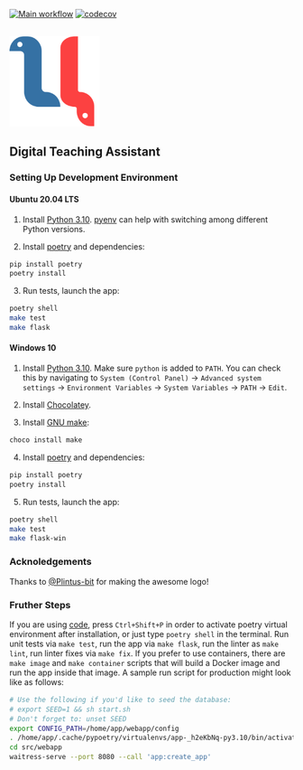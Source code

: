 [![Main workflow](https://github.com/worldbeater/dta/actions/workflows/workflow.yml/badge.svg?branch=main)](https://github.com/worldbeater/dta/actions/workflows/workflow.yml) [![codecov](https://codecov.io/gh/worldbeater/dta/branch/main/graph/badge.svg)](https://codecov.io/gh/worldbeater/dta)

<br>
<a href="https://github.com/worldbeater/dta">
  <img width="160" heigth="160" src="./webapp/static/logo.svg">
</a>
<br>

## Digital Teaching Assistant

### Setting Up Development Environment

#### Ubuntu 20.04 LTS

1. Install [Python 3.10](https://docs.python.org/3/whatsnew/3.10.html). [pyenv](https://github.com/pyenv/pyenv) can help with switching among different Python versions.

2. Install [poetry](https://github.com/python-poetry/poetry) and dependencies:
```bash
pip install poetry
poetry install
```

3. Run tests, launch the app:
```bash
poetry shell
make test
make flask
```

#### Windows 10

1. Install [Python 3.10](https://docs.python.org/3/whatsnew/3.10.html). Make sure `python` is added to `PATH`. You can check this by navigating to `System (Control Panel)` -> `Advanced system settings` -> `Environment Variables` -> `System Variables` -> `PATH` -> `Edit`.

2. Install [Chocolatey](https://chocolatey.org/install).

3. Install [GNU make](https://community.chocolatey.org/packages/make):
```bash
choco install make
```

4. Install [poetry](https://github.com/python-poetry/poetry) and dependencies:
```bash
pip install poetry
poetry install
```

5. Run tests, launch the app:
```bash
poetry shell
make test
make flask-win
```

### Acknoledgements

Thanks to [@Plintus-bit](https://github.com/Plintus-bit) for making the awesome logo!

### Fruther Steps

If you are using [code](https://code.visualstudio.com/), press `Ctrl+Shift+P` in order to activate poetry virtual environment after installation, or just type `poetry shell` in the terminal. Run unit tests via `make test`, run the app via `make flask`, run the linter as `make lint`, run linter fixes via `make fix`. If you prefer to use containers, there are `make image` and `make container` scripts that will build a Docker image and run the app inside that image. A sample run script for production might look like as follows:

```sh
# Use the following if you'd like to seed the database:
# export SEED=1 && sh start.sh
# Don't forget to: unset SEED
export CONFIG_PATH=/home/app/webapp/config
. /home/app/.cache/pypoetry/virtualenvs/app-_h2eKbNq-py3.10/bin/activate
cd src/webapp
waitress-serve --port 8080 --call 'app:create_app'
```
